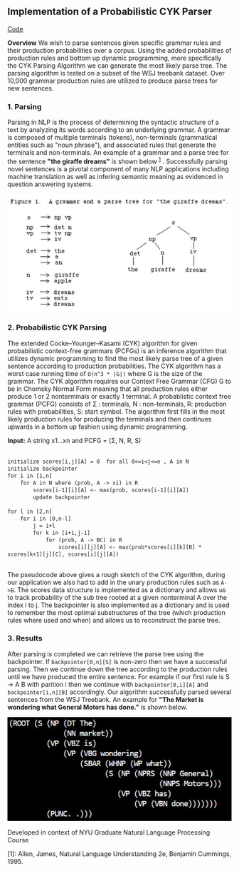 ## Implementation of a Probabilistic CYK Parser

[Code](https://github.com/ls5122/CYKParser)

**Overview** We wish to parse sentences given specific grammar rules and their production probabilities over a corpus. Using the added probabilities of production rules and bottom up dynamic programming, more specifically the CYK Parsing Algorithm we can generate the most likely parse tree. The parsing algorithm is tested on a subset of the WSJ treebank dataset. Over 10,000 grammar production rules are utilized to produce parse trees for new sentences.


### 1. Parsing

Parsing in NLP is the process of determining the syntactic structure of a text by analyzing its words according to an underlying grammar. A grammar is composed of multiple terminals (tokens), non-terminals (grammatical entities such as "noun phrase"), and associated rules that generate the terminals and non-terminals. An example of a grammar and a parse tree for the sentence **"the giraffe dreams"** is shown below <sup>[1](#parse_example)</sup> . Successfully parsing novel sentences is a pivotal component of many NLP applications including machine translation  as well as infering semantic meaning as evidenced in question answering systems. 


<img src="images/ParseTreeExample.JPG?raw=true"/>

### 2. Probabilistic CYK Parsing

The extended Cocke–Younger–Kasami (CYK) algorithm for given probabilistic context-free grammars (PCFGs) is an inference algorithm that utilizes dynamic programming to find the most likely parse tree of a given sentence according to production probabilities. The CYK algorithm has a worst case running time of ``O(n^3 * |G|)`` where G is the size of the grammar. The CYK algorithm requires our Context Free Grammar (CFG) G to be in Chomsky Normal Form meaning that all production rules either produce 1 or 2 nonterminals or exactly 1 terminal. A probablistic context free grammar (PCFG) consists of Σ : terminals, N : non-terminals, R: production rules with probabilities, S: start symbol. The algorithm first fills in the most likely production rules for producing the terminals and then continues upwards in a bottom up fashion using dynamic programming.
 
 
**Input:** A string x1...xn and PCFG = (Σ, N, R, S) 
~~~~

initialize scores[i,j][A] = 0  for all 0<=i<j<=n , A in N 
initialize backpointer
for i in [1,n] 
    for A in N where (prob, A -> xi) in R
        scores[i-1][i][A] <- max(prob, scores[i-1][i][A])
        update backpointer

for l in [2,n]
    for i in [0,n-l]
        j = i+l
        for k in [i+1,j-1]
            for (prob, A -> BC) in R
                scores[i][j][A] <- max(prob*scores[i][k][B] *  scores[k+1][j][C], scores[i][j][A]) 
                
~~~~


The pseudocode above gives a rough sketch of the CYK algorithm, during our application we also had to add in the unary production rules such as ``A->B``. The scores data structure is implemented as a dictionary and allows us to track probability of the sub tree rooted at a given nonterminal A over the index i to j. The backpointer is also implemented as a dictionary and is used to remember the most optimal substructures of the tree (which production rules where used and when) and allows us to reconstruct the parse tree.


### 3. Results

After parsing is completed we can retrieve the parse tree using the backpointer. If ``backpointer[0,n][S]`` is non-zero then we have a successful parsing. Then we continue down the tree according to the production rules until we have produced the entire sentence. For example if our first rule is S -> A B with parition i then we continue with ``backpointer[0,i][A]`` and ``backpointer[i,n][B]`` accordingly.  Our algorithm successfully parsed several sentences from the WSJ Treebank. An example for **"The Market is wondering what General Motors has done."** is shown below.

<img src="images/ParsingExample.JPG?raw=true"/>


Developed in context of NYU Graduate Natural Language Processing Course

<a name="parse_example">[1]</a>: Allen, James, Natural Language Understanding 2e, Benjamin Cummings, 1995. 
